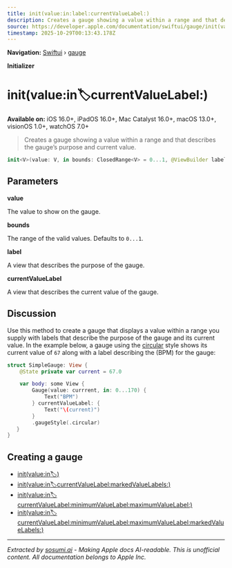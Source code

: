 ```yaml
---
title: init(value:in:label:currentValueLabel:)
description: Creates a gauge showing a value within a range and that describes the gauge’s purpose and current value.
source: https://developer.apple.com/documentation/swiftui/gauge/init(value:in:label:currentvaluelabel:)
timestamp: 2025-10-29T00:13:43.178Z
---
```


**Navigation:** [Swiftui](/documentation/swiftui) › [gauge](/documentation/swiftui/gauge)

**Initializer**

# init(value:in:label:currentValueLabel:)

**Available on:** iOS 16.0+, iPadOS 16.0+, Mac Catalyst 16.0+, macOS 13.0+, visionOS 1.0+, watchOS 7.0+

> Creates a gauge showing a value within a range and that describes the gauge’s purpose and current value.

```swift
init<V>(value: V, in bounds: ClosedRange<V> = 0...1, @ViewBuilder label: () -> Label, @ViewBuilder currentValueLabel: () -> CurrentValueLabel) where BoundsLabel == EmptyView, MarkedValueLabels == EmptyView, V : BinaryFloatingPoint
```

## Parameters

**value**

The value to show on the gauge.



**bounds**

The range of the valid values. Defaults to `0...1`.



**label**

A view that describes the purpose of the gauge.



**currentValueLabel**

A view that describes the current value of the gauge.



## Discussion

Use this method to create a gauge that displays a value within a range you supply with labels that describe the purpose of the gauge and its current value. In the example below, a gauge using the [circular](/documentation/swiftui/gaugestyle/circular) style shows its current value of `67` along with a label describing the (BPM) for the gauge:

```swift
struct SimpleGauge: View {
    @State private var current = 67.0

    var body: some View {
        Gauge(value: currrent, in: 0...170) {
            Text("BPM")
        } currentValueLabel: {
            Text("\(current)")
        }
        .gaugeStyle(.circular)
   }
}
```



## Creating a gauge

- [init(value:in:label:)](/documentation/swiftui/gauge/init(value:in:label:))
- [init(value:in:label:currentValueLabel:markedValueLabels:)](/documentation/swiftui/gauge/init(value:in:label:currentvaluelabel:markedvaluelabels:))
- [init(value:in:label:currentValueLabel:minimumValueLabel:maximumValueLabel:)](/documentation/swiftui/gauge/init(value:in:label:currentvaluelabel:minimumvaluelabel:maximumvaluelabel:))
- [init(value:in:label:currentValueLabel:minimumValueLabel:maximumValueLabel:markedValueLabels:)](/documentation/swiftui/gauge/init(value:in:label:currentvaluelabel:minimumvaluelabel:maximumvaluelabel:markedvaluelabels:))

---

*Extracted by [sosumi.ai](https://sosumi.ai) - Making Apple docs AI-readable.*
*This is unofficial content. All documentation belongs to Apple Inc.*
